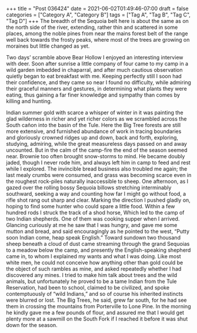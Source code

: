 +++
title = "Post 036424"
date = 2021-06-02T01:49:46-07:00
draft = false
categories = ["Category A", "Category B"]
tags = ["Tag A", "Tag B", "Tag C", "Tag D"]
+++
The breadth of the Sequoia belt here is about the same as on the north side of the river, extending, rather thin and scattered in some places, among the noble pines from near the mains forest belt of the range well back towards the frosty peaks, where most of the trees are growing on moraines but little changed as yet.

Two days’ scramble above Bear Hollow I enjoyed an interesting interview with deer. Soon after sunrise a little company of four came to my camp in a wild garden imbedded in chaparral, and after much cautious observation quietly began to eat breakfast with me. Keeping perfectly still I soon had their confidence, and they came so near I found no difficulty, while admiring their graceful manners and gestures, in determining what plants they were eating, thus gaining a far finer knowledge and sympathy than comes by killing and hunting.

Indian summer gold with scarce a whisper of winter in it was painting the glad wilderness in richer and yet richer colors as we scrambled across the South cañon into the basin of the Tule. Here the Big Tree forests are still more extensive, and furnished abundance of work in tracing boundaries and gloriously crowned ridges up and down, back and forth, exploring, studying, admiring, while the great measureless days passed on and away uncounted. But in the calm of the camp-fire the end of the season seemed near. Brownie too often brought snow-storms to mind. He became doubly jaded, though I never rode him, and always left him in camp to feed and rest while I explored. The invincible bread business also troubled me again; the last mealy crumbs were consumed, and grass was becoming scarce even in the roughest rock-piles naturally inaccessible to sheep. One afternoon, as I gazed over the rolling bossy Sequoia billows stretching interminably southward, seeking a way and counting how far I might go without food, a rifle shot rang out sharp and clear. Marking the direction I pushed gladly on, hoping to find some hunter who could spare a little food. Within a few hundred rods I struck the track of a shod horse, Which led to the camp of two Indian shepherds. One of them was cooking supper when I arrived. Glancing curiously at me he saw that I was hungry, and gave me some mutton and bread, and said encouragingly as he pointed to the west, “Putty soon Indian come, heap speak English.” Toward sundown two thousand sheep beneath a cloud of dust came streaming through the grand Sequoias to a meadow below the camp, and presently the English-speaking shepherd came in, to whom I explained my wants and what I was doing. Like most white men, he could not conceive how anything other than gold could be the object of such rambles as mine, and asked repeatedly whether I had discovered any mines. I tried to make him talk about trees and the wild animals, but unfortunately he proved to be a tame Indian from the Tule Reservation, had been to school, claimed to be civilized, and spoke contemptuously of “wild Indians,” and so of course his inherited instincts were blurred or lost. The Big Trees, he said, grew far south, for he had see them in crossing the mountains from Porterville to Lone Pine. In the morning he kindly gave me a few pounds of flour, and assured me that I would get plenty more at a sawmill on the South Fork if I reached it before it was shut down for the season.
